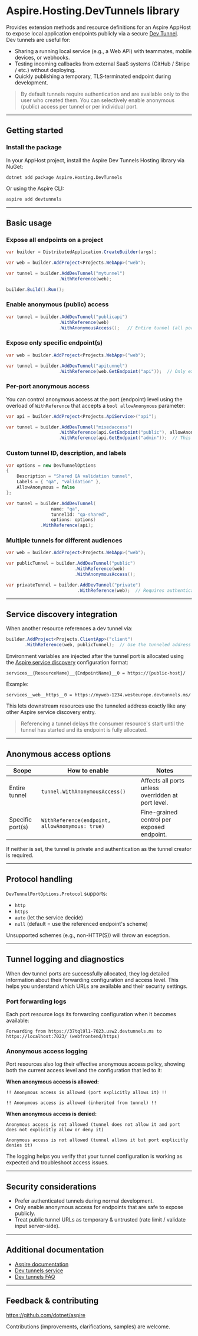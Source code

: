 # Aspire.Hosting.DevTunnels library

Provides extension methods and resource definitions for an Aspire AppHost to expose local application endpoints publicly via a secure [Dev Tunnel](https://learn.microsoft.com/azure/developer/dev-tunnels/overview).  
Dev tunnels are useful for:
* Sharing a running local service (e.g., a Web API) with teammates, mobile devices, or webhooks.
* Testing incoming callbacks from external SaaS systems (GitHub / Stripe / etc.) without deploying.
* Quickly publishing a temporary, TLS‑terminated endpoint during development.

> By default tunnels require authentication and are available only to the user who created them. You can selectively enable anonymous (public) access per tunnel or per individual port.

---

## Getting started

### Install the package

In your AppHost project, install the Aspire Dev Tunnels Hosting library via NuGet:

```dotnetcli
dotnet add package Aspire.Hosting.DevTunnels
```

Or using the Aspire CLI:

```bash
aspire add devtunnels
```

---

## Basic usage

### Expose all endpoints on a project

```csharp
var builder = DistributedApplication.CreateBuilder(args);

var web = builder.AddProject<Projects.WebApp>("web");

var tunnel = builder.AddDevTunnel("mytunnel")
                    .WithReference(web);

builder.Build().Run();
```

### Enable anonymous (public) access

```csharp
var tunnel = builder.AddDevTunnel("publicapi")
                    .WithReference(web)
                    .WithAnonymousAccess();   // Entire tunnel (all ports) can be accessed anonymously
```

### Expose only specific endpoint(s)

```csharp
var web = builder.AddProject<Projects.WebApp>("web");

var tunnel = builder.AddDevTunnel("apitunnel")
                    .WithReference(web.GetEndpoint("api"));  // Only expose the "api" endpoint
```

### Per‑port anonymous access

You can control anonymous access at the port (endpoint) level using the overload of `WithReference` that accepts a `bool allowAnonymous` parameter:

```csharp
var api = builder.AddProject<Projects.ApiService>("api");

var tunnel = builder.AddDevTunnel("mixedaccess")
                    .WithReference(api.GetEndpoint("public"), allowAnonymous: true)
                    .WithReference(api.GetEndpoint("admin"));  // This endpoint requires authentication
```

### Custom tunnel ID, description, and labels

```csharp
var options = new DevTunnelOptions
{
    Description = "Shared QA validation tunnel",
    Labels = { "qa", "validation" },
    AllowAnonymous = false
};

var tunnel = builder.AddDevTunnel(
                 name: "qa",
                 tunnelId: "qa-shared",
                 options: options)
             .WithReference(api);
```

### Multiple tunnels for different audiences

```csharp
var web = builder.AddProject<Projects.WebApp>("web");

var publicTunnel = builder.AddDevTunnel("public")
                          .WithReference(web)
                          .WithAnonymousAccess();

var privateTunnel = builder.AddDevTunnel("private")
                           .WithReference(web);  // Requires authentication
```

---

## Service discovery integration

When another resource references a dev tunnel via:

```csharp
builder.AddProject<Projects.ClientApp>("client")
       .WithReference(web, publicTunnel);  // Use the tunneled address for 'web'
```

Environment variables are injected after the tunnel port is allocated using the [Aspire service discovery](https://learn.microsoft.com/dotnet/aspire/service-discovery/overview) configuration format:

```env
services__{ResourceName}__{EndpointName}__0 = https://{public-host}/
```

Example:

```env
services__web__https__0 = https://myweb-1234.westeurope.devtunnels.ms/
```

This lets downstream resources use the tunneled address exactly like any other Aspire service discovery entry.

> Referencing a tunnel delays the consumer resource's start until the tunnel has started and its endpoint is fully allocated.

---

## Anonymous access options

| Scope            | How to enable                                  | Notes |
|------------------|-------------------------------------------------|-------|
| Entire tunnel    | `tunnel.WithAnonymousAccess()`                  | Affects all ports unless overridden at port level. |
| Specific port(s) | `WithReference(endpoint, allowAnonymous: true)` | Fine-grained control per exposed endpoint. |

If neither is set, the tunnel is private and authentication as the tunnel creator is required.

---

## Protocol handling

`DevTunnelPortOptions.Protocol` supports:  
* `http`  
* `https`  
* `auto` (let the service decide)  
* `null` (default = use the referenced endpoint's scheme)

Unsupported schemes (e.g., non-HTTP(S)) will throw an exception.

---

## Tunnel logging and diagnostics

When dev tunnel ports are successfully allocated, they log detailed information about their forwarding configuration and access level. This helps you understand which URLs are available and their security settings.

### Port forwarding logs

Each port resource logs its forwarding configuration when it becomes available:

```text
Forwarding from https://37tql9l1-7023.usw2.devtunnels.ms to https://localhost:7023/ (webfrontend/https)
```

### Anonymous access logging

Port resources also log their effective anonymous access policy, showing both the current access level and the configuration that led to it:

**When anonymous access is allowed:**
```text
!! Anonymous access is allowed (port explicitly allows it) !!
```

```text
!! Anonymous access is allowed (inherited from tunnel) !!
```

**When anonymous access is denied:**
```text
Anonymous access is not allowed (tunnel does not allow it and port does not explicitly allow or deny it)
```

```text
Anonymous access is not allowed (tunnel allows it but port explicitly denies it)
```

The logging helps you verify that your tunnel configuration is working as expected and troubleshoot access issues.

---

## Security considerations

* Prefer authenticated tunnels during normal development.
* Only enable anonymous access for endpoints that are safe to expose publicly.
* Treat public tunnel URLs as temporary & untrusted (rate limit / validate input server-side).

---

## Additional documentation

* [Aspire documentation](https://learn.microsoft.com/dotnet/aspire/)
* [Dev tunnels service](https://learn.microsoft.com/azure/developer/dev-tunnels/overview)
* [Dev tunnels FAQ](https://learn.microsoft.com/azure/developer/dev-tunnels/faq)

---

## Feedback & contributing

https://github.com/dotnet/aspire

Contributions (improvements, clarifications, samples) are welcome.
